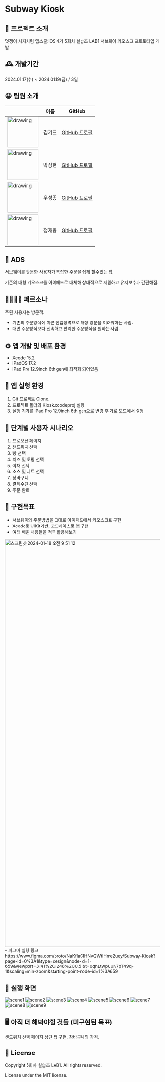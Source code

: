 # Subway Kiosk
## 📄 프로젝트 소개
멋쟁이 사자처럼 앱스쿨:iOS 4기
5회차 실습조 LAB1 서브웨이 키오스크 프로토타입 개발

## 🕰️ 개발기간
2024.01.17(수) ~ 2024.01.19(금) / 3일

## 😀 팀원 소개
|          | 이름   | GitHub      | 
| -------- | ----- | ----------- |
| <img src="https://avatars.githubusercontent.com/u/103730885?v=4" alt="drawing" width="100"/> | 김기표 | [GitHub 프로필](https://github.com/rlvy0513)   | 
| <img src="https://avatars.githubusercontent.com/u/104145414?v=4" alt="drawing" width="100"/> | 박상현 | [GitHub 프로필](https://github.com/iosHumhae) | 
| <img src="https://avatars.githubusercontent.com/u/147501980?v=4" alt="drawing" width="100"/> | 우성종 | [GitHub 프로필](https://github.com/sungjongwoo)   |
| <img src="https://avatars.githubusercontent.com/u/76551806?v=4" alt="drawing" width="100"/> | 정재웅 | [GitHub 프로필](https://github.com/jjw8959)  |

## 🥪 ADS
서브웨이를 방문한 사용자가 복잡한 주문을 쉽게 할수있는 앱.

기존의 대형 키오스크를 아이패드로 대체해 상대적으로 저렴하고 유지보수가 간편해짐.

## 👨‍👩‍👧‍👦 페르소나
주된 사용자는 방문객.
 - 기존의 주문방식에 따른 진입장벽으로 매장 방문을 어려워하는 사람.
 - 대면 주문방식보다 신속하고 편리한 주문방식을 원하는 사람.

## ⚙️ 앱 개발 및 배포 환경
 - Xcode 15.2
 - iPadOS 17.2
 - iPad Pro 12.9inch 6th gen에 최적화 되어있음

## 🚗 앱 실행 환경
 1. Git 프로젝트 Clone.
 2. 프로젝트 폴더의 Kiosk.xcodeproj 실행
 3. 실행 기기를 iPad Pro 12.9inch 6th gen으로 변경 후 가로 모드에서 실행


## 📲 단계별 사용자 시나리오
 1. 프로모션 페이지
 2. 샌드위치 선택
 3. 빵 선택
 4. 치즈 및 토핑 선택
 5. 야채 선택
 6. 소스 및 세트 선택
 7. 장바구니
 8. 결제수단 선택
 9. 주문 완료

## 🥅 구현목표
 - 서브웨이의 주문방법을 그대로 아이패드에서 키오스크로 구현
 - Xcode로 UIKit기반, 코드베이스로 앱 구현
 - 여태 배운 내용들을 적극 활용해보기
<img width="1327" alt="스크린샷 2024-01-18 오전 9 51 12" src="https://github.com/APP-iOS4/UIKit-Prototype-LAB1/assets/76551806/defc68ec-9bda-4a49-a8a5-c90b1f12b35d">
<br/>
- 피그마 실행 링크
https://www.figma.com/proto/NaKflaCIHNvQWtIHme2uey/Subway-Kiosk?page-id=0%3A1&type=design&node-id=1-659&viewport=3141%2C1248%2C0.51&t=6qhLtwpU0K7pT49q-1&scaling=min-zoom&starting-point-node-id=1%3A659

## 📱 실행 화면
![scene1](https://github.com/APP-iOS4/UIKit-Prototype-LAB1/assets/76551806/c98a94e6-fec1-41da-9b08-8a4cff8d4dd7)
![scene2](https://github.com/APP-iOS4/UIKit-Prototype-LAB1/assets/76551806/ac2c1762-67de-4401-980d-dec2bfb4815d)
![scene3](https://github.com/APP-iOS4/UIKit-Prototype-LAB1/assets/76551806/6af6795a-c645-44b2-9c78-3c91544128ec)
![scene4](https://github.com/APP-iOS4/UIKit-Prototype-LAB1/assets/76551806/d1b0e9fc-d327-437c-80d0-e7381bcc5beb)
![scene5](https://github.com/APP-iOS4/UIKit-Prototype-LAB1/assets/76551806/bd30a01b-fc21-4d4c-a536-d22073abcc49)
![scene6](https://github.com/APP-iOS4/UIKit-Prototype-LAB1/assets/76551806/81a1efc2-3ef6-4875-8fd1-02c42daaf3ee)
![scene7](https://github.com/APP-iOS4/UIKit-Prototype-LAB1/assets/76551806/7dc96624-b2fb-4b14-b750-9241405a3b4b)
![scene8](https://github.com/APP-iOS4/UIKit-Prototype-LAB1/assets/76551806/bbbadc45-c8f0-43d2-9be8-680b506306ae)
![scene9](https://github.com/APP-iOS4/UIKit-Prototype-LAB1/assets/76551806/a07fb80a-7692-4dce-a406-2c9fd31afbdd)

## 🖥️ 아직 더 해봐야할 것들 (미구현된 목표)
샌드위치 선택 페이지 상단 탭 구현.
장바구니의 가격.

## 📜 License
Copyright 5회차 실습조 LAB1. All rights reserved.

License under the MIT license.
